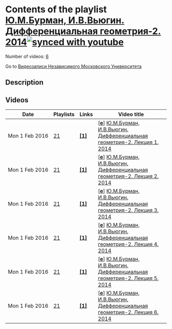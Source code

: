 # Contents of the playlist [Ю.М.Бурман, И.В.Вьюгин. Дифференциальная геометрия-2. 2014](https://www.youtube.com/playlist?list=PLp9ABVh6_x4GLtrp7M7c_5SLgf2rvsL6t)[![synced with youtube](https://img.shields.io/github/last-commit/mathphysschool/mathphysschool.github.io/autoupdate1?label=synced%20with%20youtube)](#)

Number of videos: [6](#videos)

Go to [Видеозаписи Независимого Московского Университета](../README.md)

## Description



## Videos

|Date|Playlists|Links|Video title|
|---|---|---|---|
| Mon&nbsp;1&nbsp;Feb&nbsp;2016 | [21](../playlists/21 "Ю.М.Бурман, И.В.Вьюгин. Дифференциальная геометрия-2. 2014") | [**[1]**](http://ium.mccme.ru/s14/difgem-2.html) | [[**e**](https://studio.youtube.com/video/rhNSEJy02B8/edit "Edit")] [Ю.М.Бурман, И.В.Вьюгин. Дифференциальная геометрия-2. Лекция 1. 2014](https://www.youtube.com/watch?v=rhNSEJy02B8&list=PLp9ABVh6_x4GLtrp7M7c_5SLgf2rvsL6t "Дифференциальная геометрия-2. Лекция 1.&#013;Независимый Московский Университет &#013;Москва, Большой Власьевский пер., 11, 304, 14 февраля 2014, 17:30&#013;Подробнее о курсе: http://ium.mccme.ru/s14/difgem-2.html") |
| Mon&nbsp;1&nbsp;Feb&nbsp;2016 | [21](../playlists/21 "Ю.М.Бурман, И.В.Вьюгин. Дифференциальная геометрия-2. 2014") | [**[1]**](http://ium.mccme.ru/s14/difgem-2.html) | [[**e**](https://studio.youtube.com/video/wMibvfac2X0/edit "Edit")] [Ю.М.Бурман, И.В.Вьюгин. Дифференциальная геометрия-2. Лекция 2. 2014](https://www.youtube.com/watch?v=wMibvfac2X0&list=PLp9ABVh6_x4GLtrp7M7c_5SLgf2rvsL6t "Дифференциальная геометрия-2. Лекция 2.&#013;Независимый Московский Университет &#013;Москва, Большой Власьевский пер., 11, 304, 21 февраля 2014, 17:30&#013;Подробнее о курсе: http://ium.mccme.ru/s14/difgem-2.html") |
| Mon&nbsp;1&nbsp;Feb&nbsp;2016 | [21](../playlists/21 "Ю.М.Бурман, И.В.Вьюгин. Дифференциальная геометрия-2. 2014") | [**[1]**](http://ium.mccme.ru/s14/difgem-2.html) | [[**e**](https://studio.youtube.com/video/H3FXCfqUqDE/edit "Edit")] [Ю.М.Бурман, И.В.Вьюгин. Дифференциальная геометрия-2. Лекция 3. 2014](https://www.youtube.com/watch?v=H3FXCfqUqDE&list=PLp9ABVh6_x4GLtrp7M7c_5SLgf2rvsL6t "Дифференциальная геометрия-2. Лекция 3.&#013;Независимый Московский Университет &#013;Москва, Большой Власьевский пер., 11, 304, 28 февраля 2014, 17:30&#013;Подробнее о курсе: http://ium.mccme.ru/s14/difgem-2.html") |
| Mon&nbsp;1&nbsp;Feb&nbsp;2016 | [21](../playlists/21 "Ю.М.Бурман, И.В.Вьюгин. Дифференциальная геометрия-2. 2014") | [**[1]**](http://ium.mccme.ru/s14/difgem-2.html) | [[**e**](https://studio.youtube.com/video/tmmDHPiFYWw/edit "Edit")] [Ю.М.Бурман, И.В.Вьюгин. Дифференциальная геометрия-2. Лекция 4. 2014](https://www.youtube.com/watch?v=tmmDHPiFYWw&list=PLp9ABVh6_x4GLtrp7M7c_5SLgf2rvsL6t "Дифференциальная геометрия-2. Лекция 4.&#013;Независимый Московский Университет &#013;Москва, Большой Власьевский пер., 11, 304, 7 марта 2014, 17:30&#013;Подробнее о курсе: http://ium.mccme.ru/s14/difgem-2.html") |
| Mon&nbsp;1&nbsp;Feb&nbsp;2016 | [21](../playlists/21 "Ю.М.Бурман, И.В.Вьюгин. Дифференциальная геометрия-2. 2014") | [**[1]**](http://ium.mccme.ru/s14/difgem-2.html) | [[**e**](https://studio.youtube.com/video/iaM4YnDSctk/edit "Edit")] [Ю.М.Бурман, И.В.Вьюгин. Дифференциальная геометрия-2. Лекция 5. 2014](https://www.youtube.com/watch?v=iaM4YnDSctk&list=PLp9ABVh6_x4GLtrp7M7c_5SLgf2rvsL6t "Дифференциальная геометрия-2. Лекция 5.&#013;Независимый Московский Университет &#013;Москва, Большой Власьевский пер., 11, 304, 14 марта 2014, 17:30&#013;Подробнее о курсе: http://ium.mccme.ru/s14/difgem-2.html") |
| Mon&nbsp;1&nbsp;Feb&nbsp;2016 | [21](../playlists/21 "Ю.М.Бурман, И.В.Вьюгин. Дифференциальная геометрия-2. 2014") | [**[1]**](http://ium.mccme.ru/s14/difgem-2.html) | [[**e**](https://studio.youtube.com/video/zoPolsDVdn0/edit "Edit")] [Ю.М.Бурман, И.В.Вьюгин. Дифференциальная геометрия-2. Лекция 6. 2014](https://www.youtube.com/watch?v=zoPolsDVdn0&list=PLp9ABVh6_x4GLtrp7M7c_5SLgf2rvsL6t "Дифференциальная геометрия-2. Лекция 6.&#013;Независимый Московский Университет &#013;Москва, Большой Власьевский пер., 11, 304, 21 марта 2014, 17:30&#013;Подробнее о курсе: http://ium.mccme.ru/s14/difgem-2.html") |
